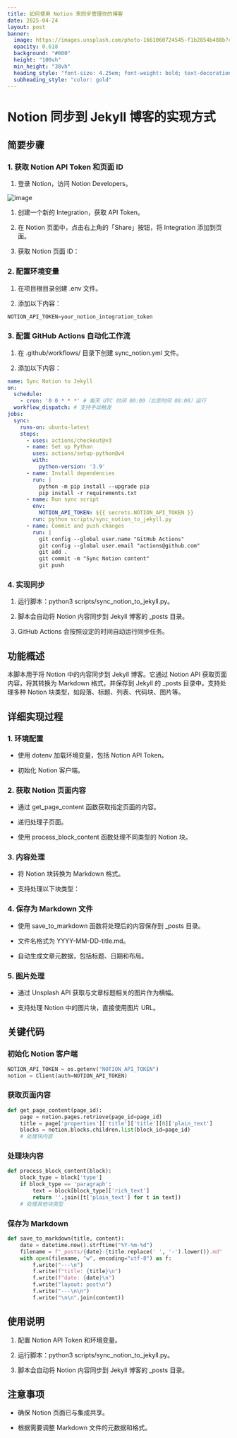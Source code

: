 ```yaml
---
title: 如何使用 Notion 来同步管理你的博客
date: 2025-04-24
layout: post
banner:
  image: https://images.unsplash.com/photo-1661060724545-f1b2854b488b?crop=entropy&cs=tinysrgb&fit=max&fm=jpg&ixid=M3w2OTIwMzJ8MHwxfHJhbmRvbXx8fHx8fHx8fDE3NDU0ODMyNzZ8&ixlib=rb-4.0.3&q=80&w=1080
  opacity: 0.618
  background: "#000"
  height: "100vh"
  min_height: "38vh"
  heading_style: "font-size: 4.25em; font-weight: bold; text-decoration: underline"
  subheading_style: "color: gold"
---
```


# Notion 同步到 Jekyll 博客的实现方式

## 简要步骤

### 1. 获取 Notion API Token 和页面 ID

1. 登录 Notion，访问 Notion Developers。

![image](https://prod-files-secure.s3.us-west-2.amazonaws.com/a7a0cc5a-89b9-4cda-8686-1fba0ca52f40/d19c1afe-dea5-4312-9333-786b0ba83054/image.png?X-Amz-Algorithm=AWS4-HMAC-SHA256&X-Amz-Content-Sha256=UNSIGNED-PAYLOAD&X-Amz-Credential=ASIAZI2LB4662GCZSTWM%2F20250424%2Fus-west-2%2Fs3%2Faws4_request&X-Amz-Date=20250424T082756Z&X-Amz-Expires=3600&X-Amz-Security-Token=IQoJb3JpZ2luX2VjEHkaCXVzLXdlc3QtMiJHMEUCIBK8NgSuJ%2BbjyF4B3W1VJZxm%2BaIg4R9diF6achEpbqlGAiEAnzJ1BB3HalLY%2B84iI0DxezRdEvkuFIpipa8c%2Bp8yNoAq%2FwMIERAAGgw2Mzc0MjMxODM4MDUiDL0pjhZmwMSESBTaoCrcA6galduxmH%2FW72qHZojZu9%2BKAxsB7Yrdtis%2BIffTxh9junKuaW%2FVghkEmdEmFjCXFfvol9aes7KiRQm5srh8o7m2ZxHg7rUADriuVTUyFUrQVuOhpI6NThRyVDCc7IHNhggNrfTXpFGKrE8QYrhy871M%2Fcn8n5cpv58mEo4Rhh1tdNnczdPHM%2BSWV2appVAJkm%2FY%2BjWQuHnyw76iylbHyBkgiuI%2FUtlrEGmX%2BSyBWsOjo6tv8x8NPg9U10LEaFudMukUDET6AhAwDmjyQlK5q4vw6bZivTyzTRaqERfJK7%2FiIEy4T6W3KJVgPaLki%2BS%2FdZU8tZ%2B0QkvuGjI555J%2BXcdfv6xVNp9vOB2ApGwQV64mMpi6aq3%2BSUBxjN8Q%2Br4vNXzrl06d2QgRFYco6Z9bG7vG%2B793akdqptqB78LoknUBNyLl8Tqs45HNRUoYkbZKqrUFsa0UbLe%2FoZXATkdPqIGw98OKByUC0cq0h10IGp%2BD6ZuYDJI%2F2HpkxlEjyPUiFHNp%2F7%2FvNlLZ2UqpCcvwAolAeIumshVMeW4RUujrQ6by6lLhFsau2zNy2FOlZai9XX67KeXJ5CEm6gZkqKbKr55kntJgRawZotyA2gGuLwSyt8GTmL8kN5HnMm2CMMbpp8AGOqUB%2BIqduPP19Br%2Fhh3w51BAFeWOzz4Ro4Kg5cT%2F9jJjzfq5gUijQ9ElZOxVjtUOEVVXkQL0tBF4pfXZPJlQl%2FzhwE3cvoDjr%2FLFH%2F%2B3ifk7BM5O%2BQKiOXQsdu1M8P4lnzAr0J3SbcqgojnLWijJUveQXaqrAUCwTKLR5BtpBGO6lPPYaNYxEnCUfLARbeievs1N2o8N3mNoHA88s9e9XhcNlu5WtCMA&X-Amz-Signature=3b2900c2d86987203fd003c6b421bdbb4ceb625cc996f3bcf6820af232da204f&X-Amz-SignedHeaders=host&x-id=GetObject)

1. 创建一个新的 Integration，获取 API Token。

1. 在 Notion 页面中，点击右上角的「Share」按钮，将 Integration 添加到页面。

1. 获取 Notion 页面 ID：


### 2. 配置环境变量

1. 在项目根目录创建 .env 文件。

1. 添加以下内容：

```javascript
NOTION_API_TOKEN=your_notion_integration_token
```

### 3. 配置 GitHub Actions 自动化工作流

1. 在 .github/workflows/ 目录下创建 sync_notion.yml 文件。

1. 添加以下内容：

```yaml
name: Sync Notion to Jekyll
on:
  schedule:
    - cron: '0 0 * * *' # 每天 UTC 时间 00:00（北京时间 08:00）运行
  workflow_dispatch: # 支持手动触发
jobs:
  sync:
    runs-on: ubuntu-latest
    steps:
      - uses: actions/checkout@v3
      - name: Set up Python
        uses: actions/setup-python@v4
        with:
          python-version: '3.9'
      - name: Install dependencies
        run: |
          python -m pip install --upgrade pip
          pip install -r requirements.txt
      - name: Run sync script
        env:
          NOTION_API_TOKEN: ${{ secrets.NOTION_API_TOKEN }}
        run: python scripts/sync_notion_to_jekyll.py
      - name: Commit and push changes
        run: |
          git config --global user.name "GitHub Actions"
          git config --global user.email "actions@github.com"
          git add .
          git commit -m "Sync Notion content"
          git push
```

### 4. 实现同步

1. 运行脚本：python3 scripts/sync_notion_to_jekyll.py。

1. 脚本会自动将 Notion 内容同步到 Jekyll 博客的 _posts 目录。

1. GitHub Actions 会按照设定的时间自动运行同步任务。

## 功能概述

本脚本用于将 Notion 中的内容同步到 Jekyll 博客。它通过 Notion API 获取页面内容，将其转换为 Markdown 格式，并保存到 Jekyll 的 _posts 目录中。支持处理多种 Notion 块类型，如段落、标题、列表、代码块、图片等。

## 详细实现过程

### 1. 环境配置

- 使用 dotenv 加载环境变量，包括 Notion API Token。

- 初始化 Notion 客户端。

### 2. 获取 Notion 页面内容

- 通过 get_page_content 函数获取指定页面的内容。

- 递归处理子页面。

- 使用 process_block_content 函数处理不同类型的 Notion 块。

### 3. 内容处理

- 将 Notion 块转换为 Markdown 格式。

- 支持处理以下块类型：


### 4. 保存为 Markdown 文件

- 使用 save_to_markdown 函数将处理后的内容保存到 _posts 目录。

- 文件名格式为 YYYY-MM-DD-title.md。

- 自动生成文章元数据，包括标题、日期和布局。

### 5. 图片处理

- 通过 Unsplash API 获取与文章标题相关的图片作为横幅。

- 支持处理 Notion 中的图片块，直接使用图片 URL。

## 关键代码

### 初始化 Notion 客户端

```python
NOTION_API_TOKEN = os.getenv("NOTION_API_TOKEN")
notion = Client(auth=NOTION_API_TOKEN)
```

### 获取页面内容

```python
def get_page_content(page_id):
    page = notion.pages.retrieve(page_id=page_id)
    title = page['properties']['title']['title'][0]['plain_text']
    blocks = notion.blocks.children.list(block_id=page_id)
    # 处理块内容
```

### 处理块内容

```python
def process_block_content(block):
    block_type = block['type']
    if block_type == 'paragraph':
        text = block[block_type]['rich_text']
        return ''.join([t['plain_text'] for t in text])
    # 处理其他块类型
```

### 保存为 Markdown

```python
def save_to_markdown(title, content):
    date = datetime.now().strftime("%Y-%m-%d")
    filename = f"_posts/{date}-{title.replace(' ', '-').lower()}.md"
    with open(filename, "w", encoding="utf-8") as f:
        f.write("---\n")
        f.write(f"title: {title}\n")
        f.write(f"date: {date}\n")
        f.write("layout: post\n")
        f.write("---\n\n")
        f.write("\n\n".join(content))
```

## 使用说明

1. 配置 Notion API Token 和环境变量。

1. 运行脚本：python3 scripts/sync_notion_to_jekyll.py。

1. 脚本会自动将 Notion 内容同步到 Jekyll 博客的 _posts 目录。

## 注意事项

- 确保 Notion 页面已与集成共享。

- 根据需要调整 Markdown 文件的元数据和格式。